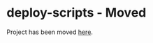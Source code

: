# deploy-scripts - Moved

Project has been moved [here](https://github.com/masalachai/deploy-scripts).
